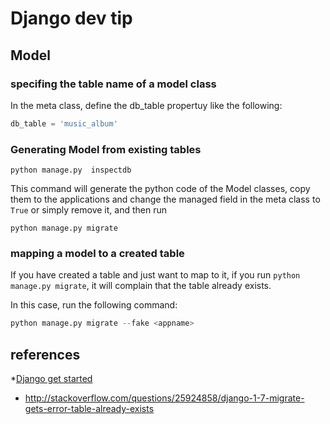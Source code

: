 # Django dev tip

## Model

### specifing the table name of a model class

In the meta class, define the db_table propertuy like the following:

```python
db_table = 'music_album'
```

### Generating Model from existing tables

```
python manage.py  inspectdb
```

This command will generate the python code of the
Model classes, copy them to the applications and
change the managed field in the meta class to `True`
or simply remove it, and then run

```
python manage.py migrate
```

### mapping a model to a created table

If you have created a table and just want to map to it,
if you run `python manage.py migrate`, it will complain
that the table already exists.

In this case, run the following command:

```python
python manage.py migrate --fake <appname>
```

## references
*[Django get started](https://docs.djangoproject.com/en/1.10/intro/)
* http://stackoverflow.com/questions/25924858/django-1-7-migrate-gets-error-table-already-exists